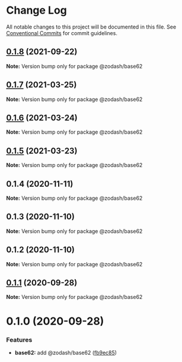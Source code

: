 # Change Log

All notable changes to this project will be documented in this file.
See [Conventional Commits](https://conventionalcommits.org) for commit guidelines.

## [0.1.8](https://github.com/zcorky/zodash/compare/@zodash/base62@0.1.7...@zodash/base62@0.1.8) (2021-09-22)

**Note:** Version bump only for package @zodash/base62





## [0.1.7](https://github.com/zcorky/zodash/compare/@zodash/base62@0.1.6...@zodash/base62@0.1.7) (2021-03-25)

**Note:** Version bump only for package @zodash/base62





## [0.1.6](https://github.com/zcorky/zodash/compare/@zodash/base62@0.1.5...@zodash/base62@0.1.6) (2021-03-24)

**Note:** Version bump only for package @zodash/base62





## [0.1.5](https://github.com/zcorky/zodash/compare/@zodash/base62@0.1.4...@zodash/base62@0.1.5) (2021-03-23)

**Note:** Version bump only for package @zodash/base62





## 0.1.4 (2020-11-11)

**Note:** Version bump only for package @zodash/base62





## 0.1.3 (2020-11-10)

**Note:** Version bump only for package @zodash/base62





## 0.1.2 (2020-11-10)

**Note:** Version bump only for package @zodash/base62





## [0.1.1](https://github.com/zcorky/zodash/compare/@zodash/base62@0.1.0...@zodash/base62@0.1.1) (2020-09-28)

**Note:** Version bump only for package @zodash/base62





# 0.1.0 (2020-09-28)


### Features

* **base62:** add @zodash/base62 ([fb9ec85](https://github.com/zcorky/zodash/commit/fb9ec8595ba9d521dd0227be224f066d2d5b42dc))
